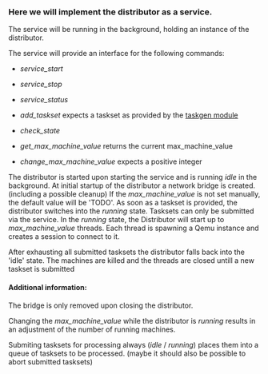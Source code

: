 ### Here we will implement the distributor as a service.
The service will be running in the background, holding an instance of the distributor.

The service will provide an interface for the following commands:

* _service\_start_
* _service\_stop_
* _service\_status_
* _add\_taskset_
 expects a taskset as provided by the [taskgen module]()

* _check\_state_
* _get\_max\_machine\_value_
 returns the current max\_machine\_value

* _change\_max\_machine\_value_
 expects a positive integer

The distributor is started upon starting the service and is running _idle_ in the background. 
At initial startup of the distributor a network bridge is created.(including a possible cleanup)
If the _max\_machine\_value_ is not set manually, the default value will be 'TODO'.
As soon as a taskset is provided, the distributor switches into the _running_ state.
Tasksets can only be submitted via the service.
In the _running_ state, the Distributor will start up to _max\_machine\_value_ threads.
Each thread is spawning a Qemu instance and creates a session to connect to it.

After exhausting all submitted tasksets the distributor falls back into the 'idle' state.
The machines are killed and the threads are closed untill a new taskset is submitted

#### Additional information:

 The bridge is only removed upon closing the distributor.

 Changing the _max\_machine\_value_ while the distributor is _running_ results in an adjustment of the number of running machines.

 Submiting tasksets for processing always (_idle_ / _running_) places them into a queue of tasksets to be processed.
(maybe it should also be possible to abort submitted tasksets)


